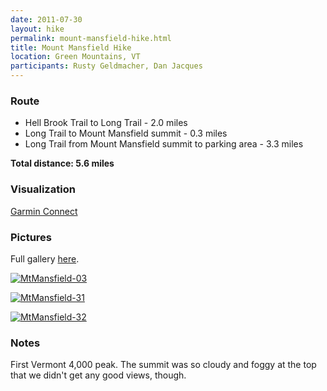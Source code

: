 ```yaml
---
date: 2011-07-30
layout: hike
permalink: mount-mansfield-hike.html
title: Mount Mansfield Hike
location: Green Mountains, VT
participants: Rusty Geldmacher, Dan Jacques
---
```


### Route

  * Hell Brook Trail to Long Trail - 2.0 miles
  * Long Trail to Mount Mansfield summit - 0.3 miles
  * Long Trail from Mount Mansfield summit to parking area - 3.3 miles

**Total distance: 5.6 miles**

### Visualization

[Garmin Connect](http://connect.garmin.com/activity/102927873)

### Pictures

Full gallery [here](http://www.flickr.com/photos/geldmacher/sets/72157629137152399/).

[![MtMansfield-03](http://farm7.staticflickr.com/6063/6082818024_c1e9cd0bca.jpg)](http://www.flickr.com/photos/geldmacher/6082818024/)

[![MtMansfield-31](http://farm7.staticflickr.com/6195/6082288479_9bfca71f7f.jpg)](http://www.flickr.com/photos/geldmacher/6082288479/)

[![MtMansfield-32](http://farm7.staticflickr.com/6210/6082830998_ff515faf18.jpg)](http://www.flickr.com/photos/geldmacher/6082830998/)

### Notes

First Vermont 4,000 peak. The summit was so cloudy and foggy at the top that we didn't get any good views, though.
